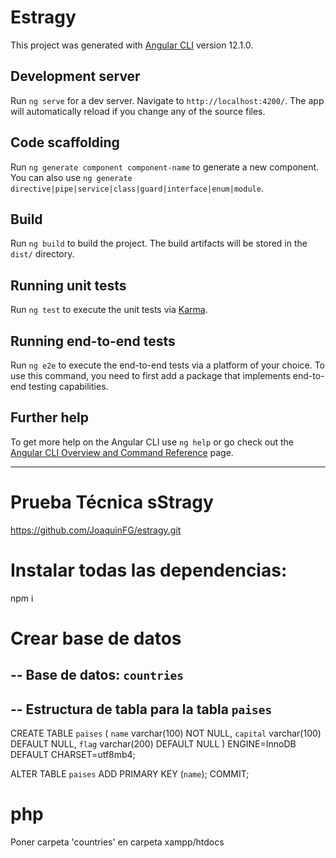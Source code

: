 # Estragy

This project was generated with [Angular CLI](https://github.com/angular/angular-cli) version 12.1.0.

## Development server

Run `ng serve` for a dev server. Navigate to `http://localhost:4200/`. The app will automatically reload if you change any of the source files.

## Code scaffolding

Run `ng generate component component-name` to generate a new component. You can also use `ng generate directive|pipe|service|class|guard|interface|enum|module`.

## Build

Run `ng build` to build the project. The build artifacts will be stored in the `dist/` directory.

## Running unit tests

Run `ng test` to execute the unit tests via [Karma](https://karma-runner.github.io).

## Running end-to-end tests

Run `ng e2e` to execute the end-to-end tests via a platform of your choice. To use this command, you need to first add a package that implements end-to-end testing capabilities.

## Further help

To get more help on the Angular CLI use `ng help` or go check out the [Angular CLI Overview and Command Reference](https://angular.io/cli) page.

---------------------------------------------
# Prueba Técnica sStragy

https://github.com/JoaquinFG/estragy.git

# Instalar todas las dependencias:

npm i

# Crear base de datos

-- Base de datos: `countries`
--
-- Estructura de tabla para la tabla `paises`
--

CREATE TABLE `paises` (
  `name` varchar(100) NOT NULL,
  `capital` varchar(100) DEFAULT NULL,
  `flag` varchar(200) DEFAULT NULL
) ENGINE=InnoDB DEFAULT CHARSET=utf8mb4;

ALTER TABLE `paises`
  ADD PRIMARY KEY (`name`);
COMMIT;

# php

Poner carpeta 'countries' en carpeta xampp/htdocs 


